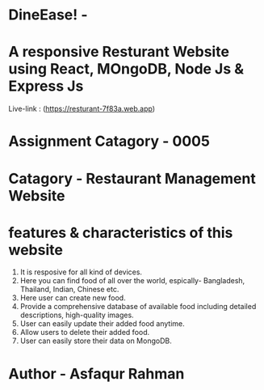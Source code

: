 # DineEase! -
# A responsive Resturant Website using React, MOngoDB, Node Js & Express Js

Live-link : (https://resturant-7f83a.web.app)


# Assignment Catagory - 0005

# Catagory - Restaurant Management Website

# features & characteristics of this website

1. It is resposive for all kind of devices.
2. Here you can find food of all over the world, espically- Bangladesh, Thailand, Indian, Chinese etc.
3. Here user can create new food. 
4. Provide a comprehensive database of available food  including detailed descriptions, high-quality images.
5. User can easily update their added food anytime.
6.  Allow users to delete their added food.
7. User can easily store their data on MongoDB.

# Author - Asfaqur Rahman